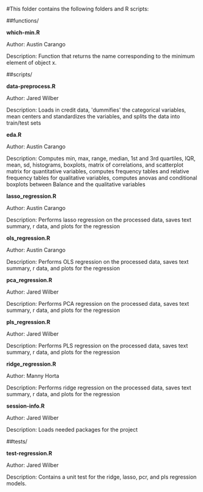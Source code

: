 #This folder contains the following folders and R scripts:

##functions/

**which-min.R**

Author: Austin Carango

Description: Function that returns the name corresponding to the minimum element of object x.

##scripts/ 

**data-preprocess.R**
     
Author: Jared Wilber
     
Description: Loads in credit data, 'dummifies' the categorical variables, mean centers and standardizes the variables, and splits the data into train/test sets
     
**eda.R**

Author: Austin Carango
     
Description: Computes min, max, range, median, 1st and 3rd quartiles, IQR, mean, sd, histograms, boxplots, matrix of correlations, and scatterplot matrix for quantitative variables, computes frequency tables and relative frequency tables for qualitative variables, computes anovas and conditional boxplots between Balance and the qualitative variables 
     
**lasso_regression.R**

Author: Austin Carango
     
Description: Performs lasso regression on the processed data, saves text summary, r data, and plots for the regression
     
**ols_regression.R**

Author: Austin Carango
     
Description: Performs OLS regression on the processed data, saves text summary, r data, and plots for the regression

    
**pca_regression.R**
     
Author: Jared Wilber
     
Description: Performs PCA regression on the processed data, saves text summary, r data, and plots for the regression
     
**pls_regression.R**
 
Author: Jared Wilber
     
Description: Performs PLS regression on the processed data, saves text summary, r data, and plots for the regression
     
**ridge_regression.R**
 
Author: Manny Horta
     
Description: Performs ridge regression on the processed data, saves text summary, r data, and plots for the regression
     
**session-info.R**
 
Author: Jared Wilber 
     
Description: Loads needed packages for the project
 
     

##tests/ 
     

**test-regression.R**

Author: Jared Wilber

Description: Contains a unit test for the ridge, lasso, pcr, and pls regression models.
